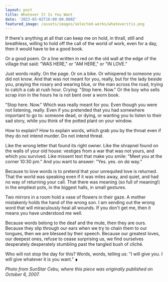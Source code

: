 ```yaml
---
layout: post
title: Whatever It Is You Want
date: '2023-03-02T16:00:00.000Z'
featured_image: /assets/images/selected-works/whateveritis.png
---
```


If there's anything at all that can keep me on hold, in thrall, still and breathless, willing to hold off the call of the world of work, even for a day, then it would have to be a good book.

Or a good poem. Or a line written in red on the old wall at the edge of the village that said: "WAS HERE," or "AM HERE," or "IN LOVE."

Just words really. On the page. Or on a bike. Or whispered to someone you did not know. And that was not meant for you, really, but for the lady beside you, praying the rosary and wearing blue, or the man across the road, trying to catch a cab at rush hour. Crying: "Stop here. Now." Or the boy who sells scrap iron in the hours he is not bent over a worn book.

"Stop here. Now." Which was really meant for you. Even though you were not listening, really. Even if you pretended that you had somewhere important to go to: someone dead, or dying, or wanting you to listen to their sad story, while you think of the potted plant on your window.

How to explain? How to explain words, which grab you by the throat even if they do not intend murder. Do not intend threat.

Like the wrong letter that found its right owner. Like the shrapnel found on the walls of your old house: vestiges from a war that was not yours, and which you survived. Like missent text that make you smile: "Meet you at the corner 10:30 pm." And you want to answer: "Yes. yes. on *da* way."

Because to love words is to pretend that your unrequited love is returned. That the world was speaking even if it was miles away, and quiet, and had no way of returning your call. That there was meaning (so full of meaning!) in the emptiest pots, in the biggest halls, in small gestures.

Two mirrors in a room hold a vase of flowers in their gaze. A mother mistakenly holds the hand of the wrong son. I am sending out the wrong word that will miraculously heal all wounds. If you don't get me, then it means you have understood me well.

Because words belong to the deaf and the mute, then they are ours. Because they slip through our ears when we try to chain them to our tongues, then we are blessed by their speech. Because our greatest loves, our deepest ones, refuse to cease surprising us, we find ourselves desperately desperately stumbling past the tangled bush of cliché.

Who will not stop the day for this? Words, words, telling us: "I will give you. I will give whatever it is you want." ∎

*Photo from SunStar Cebu, where this piece was originally published on October 6, 2007.*